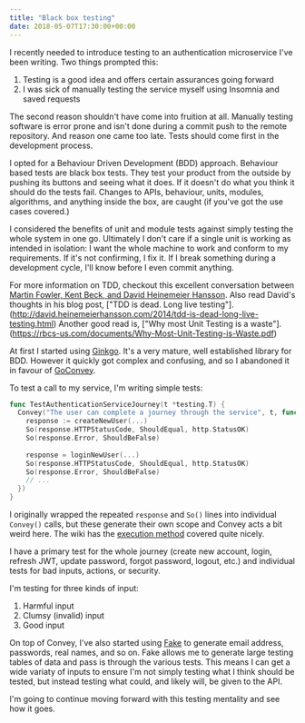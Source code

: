 ```yaml
---
title: "Black box testing"
date: 2018-05-07T17:30:00+00:00
---
```


I recently needed to introduce testing to an authentication microservice I've been writing. Two things prompted this:

1. Testing is a good idea and offers certain assurances going forward
1. I was sick of manually testing the service myself using Insomnia and saved requests

The second reason shouldn't have come into fruition at all. Manually testing software is error prone and isn't done during a commit push to the remote repository. And reason one came too late. Tests should come first in the development process.

I opted for a Behaviour Driven Development (BDD) approach. Behaviour based tests are black box tests. They test your product from the outside by pushing its buttons and seeing what it does. If it doesn't do what you think it should do the tests fail. Changes to APIs, behaviour, units, modules, algorithms, and anything inside the box, are caught (if you've got the use cases covered.)

I considered the benefits of unit and module tests against simply testing the whole system in one go. Ultimately I don't care if a single unit is working as intended in isolation: I want the whole machine to work and conform to my requirements. If it's not confirming, I fix it. If I break something during a development cycle, I'll know before I even commit anything.

For more information on TDD, checkout this excellent conversation between [Martin Fowler, Kent Beck, and David Heinemeier Hansson](https://martinfowler.com/articles/is-tdd-dead/). Also read David's thoughts in his blog post, ["TDD is dead. Long live testing"].(http://david.heinemeierhansson.com/2014/tdd-is-dead-long-live-testing.html) Another good read is, ["Why most Unit Testing is a waste"].(https://rbcs-us.com/documents/Why-Most-Unit-Testing-is-Waste.pdf)

At first I started using [Ginkgo](https://github.com/onsi/ginkgo). It's a very mature, well established library for BDD. However it quickly got complex and confusing, and so I abandoned it in favour of [GoConvey](https://github.com/smartystreets/goconvey/).

To test a call to my service, I'm writing simple tests:

```go
func TestAuthenticationServiceJourney(t *testing.T) {
  Convey("The user can complete a journey through the service", t, func() {
    response := createNewUser(...)
    So(response.HTTPStatusCode, ShouldEqual, http.StatusOK)
    So(response.Error, ShouldBeFalse)
    
    response = loginNewUser(...)
    So(response.HTTPStatusCode, ShouldEqual, http.StatusOK)
    So(response.Error, ShouldBeFalse)
    // ...
  })
}
```

I originally wrapped the repeated `response` and `So()` lines into individual `Convey()` calls, but these generate their own scope and Convey acts a bit weird here. The wiki has the [execution method](https://github.com/smartystreets/goconvey/wiki/Execution-order) covered quite nicely.

I have a primary test for the whole journey (create new account, login, refresh JWT, update password, forgot password, logout, etc.) and individual tests for bad inputs, actions, or security.

I'm testing for three kinds of input:

1. Harmful input
1. Clumsy (invalid) input
1. Good input

On top of Convey, I've also started using [Fake](https://github.com/icrowley/fake) to generate email address, passwords, real names, and so on. Fake allows me to generate large testing tables of data and pass is through the various tests. This means I can get a wide variaty of inputs to ensure I'm not simply testing what I think should be tested, but instead testing what could, and likely will, be given to the API.

I'm going to continue moving forward with this testing mentality and see how it goes.

